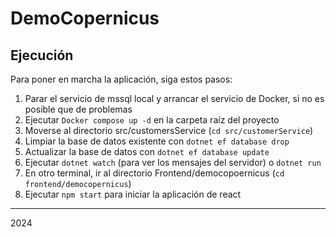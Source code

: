 # DemoCopernicus

## Ejecución
Para poner en marcha la aplicación, siga estos pasos:
1.	Parar el servicio de mssql local y arrancar el servicio de Docker, si no es posible que de problemas
2.	Ejecutar ```Docker compose up -d``` en la carpeta raíz del proyecto
3.	Moverse al directorio src/customersService (```cd src/customerService```)
4.	Limpiar la base de datos existente con ```dotnet ef database drop```
5.	Actualizar la base de datos con ```dotnet ef database update```
6.	Ejecutar ```dotnet watch``` (para ver los mensajes del servidor) o ```dotnet run```
7.	En otro terminal, ir al directorio Frontend/democopoernicus (```cd frontend/democopernicus```)
8.	Ejecutar ```npm start``` para iniciar la aplicación de react

--------
2024 
